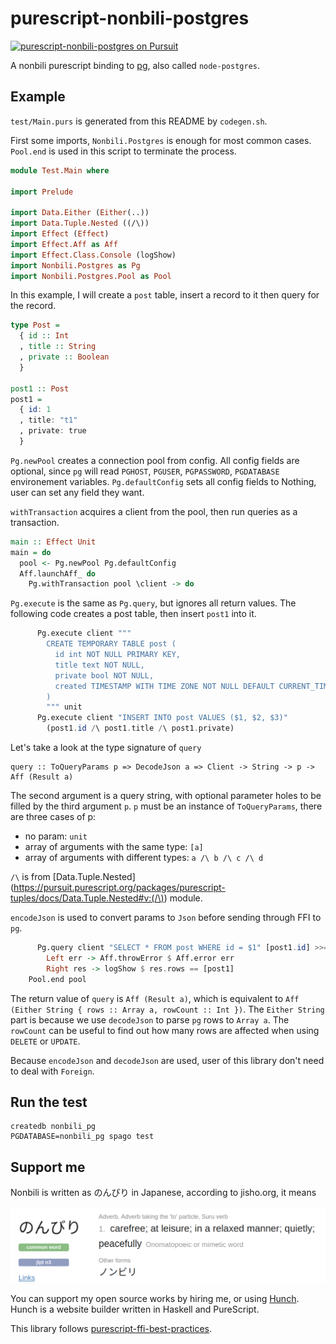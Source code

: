# purescript-nonbili-postgres

[![purescript-nonbili-postgres on Pursuit](https://pursuit.purescript.org/packages/purescript-nonbili-postgres/badge)](https://pursuit.purescript.org/packages/purescript-nonbili-postgres)

A nonbili purescript binding to [pg](https://www.npmjs.com/package/pg), also called `node-postgres`.

## Example

`test/Main.purs` is generated from this README by `codegen.sh`.

First some imports, `Nonbili.Postgres` is enough for most common cases. `Pool.end` is used in this script to terminate the process.

```purescript
module Test.Main where

import Prelude

import Data.Either (Either(..))
import Data.Tuple.Nested ((/\))
import Effect (Effect)
import Effect.Aff as Aff
import Effect.Class.Console (logShow)
import Nonbili.Postgres as Pg
import Nonbili.Postgres.Pool as Pool
```

In this example, I will create a `post` table, insert a record to it then query for the record.

```purescript
type Post =
  { id :: Int
  , title :: String
  , private :: Boolean
  }

post1 :: Post
post1 =
  { id: 1
  , title: "t1"
  , private: true
  }
```

`Pg.newPool` creates a connection pool from config. All config fields are optional, since `pg` will read `PGHOST`, `PGUSER`, `PGPASSWORD`, `PGDATABASE` environement variables. `Pg.defaultConfig` sets all config fields to Nothing, user can set any field they want.

`withTransaction` acquires a client from the pool, then run queries as a transaction.

```purescript
main :: Effect Unit
main = do
  pool <- Pg.newPool Pg.defaultConfig
  Aff.launchAff_ do
    Pg.withTransaction pool \client -> do
```

`Pg.execute` is the same as `Pg.query`, but ignores all return values. The following code creates a post table, then insert `post1` into it.

```purescript
      Pg.execute client """
        CREATE TEMPORARY TABLE post (
          id int NOT NULL PRIMARY KEY,
          title text NOT NULL,
          private bool NOT NULL,
          created TIMESTAMP WITH TIME ZONE NOT NULL DEFAULT CURRENT_TIMESTAMP
        )
        """ unit
      Pg.execute client "INSERT INTO post VALUES ($1, $2, $3)"
        (post1.id /\ post1.title /\ post1.private)
```

Let's take a look at the type signature of `query`

```
query :: ToQueryParams p => DecodeJson a => Client -> String -> p -> Aff (Result a)
```

The second argument is a query string, with optional parameter holes to be filled by the third argument `p`. `p` must be an instance of `ToQueryParams`, there are three cases of p:

- no param: `unit`
- array of arguments with the same type: `[a]`
- array of arguments with different types: `a /\ b /\ c /\ d`

`/\` is from [Data.Tuple.Nested](https://pursuit.purescript.org/packages/purescript-tuples/docs/Data.Tuple.Nested#v:(/\)) module.

`encodeJson` is used to convert params to `Json` before sending through FFI to `pg`.

```purescript
      Pg.query client "SELECT * FROM post WHERE id = $1" [post1.id] >>= case _ of
        Left err -> Aff.throwError $ Aff.error err
        Right res -> logShow $ res.rows == [post1]
    Pool.end pool
```

The return value of `query` is `Aff (Result a)`, which is equivalent to `Aff (Either String { rows :: Array a, rowCount :: Int })`. The `Either String` part is because we use `decodeJson` to parse `pg` rows to `Array a`. The `rowCount` can be useful to find out how many rows are affected when using `DELETE` or `UPDATE`.

Because `encodeJson` and `decodeJson` are used, user of this library don't need to deal with `Foreign`.

## Run the test

```
createdb nonbili_pg
PGDATABASE=nonbili_pg spago test
```

## Support me

Nonbili is written as のんびり in Japanese, according to jisho.org, it means

![nonbili](nonbili.png)

You can support my open source works by hiring me, or using [Hunch](https://hunch.cloud). Hunch is a website builder written in Haskell and PureScript.

This library follows [purescript-ffi-best-practices](https://github.com/nonbili/purescript-ffi-best-practices).
